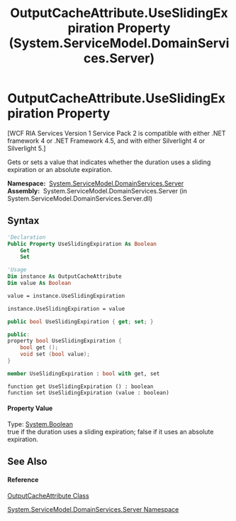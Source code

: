 ﻿---
title: OutputCacheAttribute.UseSlidingExpiration Property  (System.ServiceModel.DomainServices.Server)
TOCTitle: UseSlidingExpiration Property
ms:assetid: P:System.ServiceModel.DomainServices.Server.OutputCacheAttribute.UseSlidingExpiration
ms:mtpsurl: https://msdn.microsoft.com/en-us/library/system.servicemodel.domainservices.server.outputcacheattribute.useslidingexpiration(v=VS.91)
ms:contentKeyID: 28754890
ms.date: 01/27/2012
mtps_version: v=VS.91
f1_keywords:
- System.ServiceModel.DomainServices.Server.OutputCacheAttribute.UseSlidingExpiration
- System.ServiceModel.DomainServices.Server.OutputCacheAttribute.get_UseSlidingExpiration
- System.ServiceModel.DomainServices.Server.OutputCacheAttribute.set_UseSlidingExpiration
dev_langs:
- CSharp
- JScript
- VB
- FSharp
- c++
api_location:
- System.ServiceModel.DomainServices.Server.dll
api_name:
- System.ServiceModel.DomainServices.Server.OutputCacheAttribute.get_UseSlidingExpiration
- System.ServiceModel.DomainServices.Server.OutputCacheAttribute.set_UseSlidingExpiration
- System.ServiceModel.DomainServices.Server.OutputCacheAttribute.UseSlidingExpiration
api_type:
- Managed
topic_type:
- apiref
- kbSyntax
product_family_name: VS
ROBOTS: INDEX,FOLLOW
---

# OutputCacheAttribute.UseSlidingExpiration Property

\[WCF RIA Services Version 1 Service Pack 2 is compatible with either .NET framework 4 or .NET Framework 4.5, and with either Silverlight 4 or Silverlight 5.\]

Gets or sets a value that indicates whether the duration uses a sliding expiration or an absolute expiration.

**Namespace:**  [System.ServiceModel.DomainServices.Server](ff423220\(v=vs.91\).md)  
**Assembly:**  System.ServiceModel.DomainServices.Server (in System.ServiceModel.DomainServices.Server.dll)

## Syntax

``` vb
'Declaration
Public Property UseSlidingExpiration As Boolean
    Get
    Set
```

``` vb
'Usage
Dim instance As OutputCacheAttribute
Dim value As Boolean

value = instance.UseSlidingExpiration

instance.UseSlidingExpiration = value
```

``` csharp
public bool UseSlidingExpiration { get; set; }
```

``` c++
public:
property bool UseSlidingExpiration {
    bool get ();
    void set (bool value);
}
```

``` fsharp
member UseSlidingExpiration : bool with get, set
```

``` jscript
function get UseSlidingExpiration () : boolean
function set UseSlidingExpiration (value : boolean)
```

#### Property Value

Type: [System.Boolean](https://msdn.microsoft.com/en-us/library/a28wyd50)  
true if the duration uses a sliding expiration; false if it uses an absolute expiration.  

## See Also

#### Reference

[OutputCacheAttribute Class](ff423291\(v=vs.91\).md)

[System.ServiceModel.DomainServices.Server Namespace](ff423220\(v=vs.91\).md)

